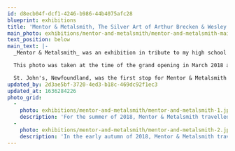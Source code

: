 ```yaml
---
id: d8ecb04f-dcf1-4246-b986-44b4075afc28
blueprint: exhibitions
title: 'Mentor & Metalsmith, The Silver Art of Arthur Brecken & Wesley Harris'
main_photo: exhibitions/mentor-and-metalsmith/mentor-and-metalsmith-main-image.jpg
text_position: below
main_text: |-
  _Mentor & Metalsmith_ was an exhibition in tribute to my high school art teacher, Arthur Brecken, the man who started me in silver work in 1972. The display included 23 of his finest silver pieces and 50 of mine that spanned my career and illlustrated how my style evolved out of his. 

  This photo was taken at the time of the grand opening in March 2018 at the Craft Council of Newfoundland and Labrador main gallery in St. John's. In the foreground can be seen one of several direct pairings of my work with that of my teacher's, namely my full scale Tea Service and Arthur's miniature Doll's Tea Set. A little farther back to the left is a pairing of our sculptural pieces inspired by nature — my Labrador Wave and Arthur's Cattails. In addition to pairings and groupings of our work, the exhibition was also organized around several themes. In this photo, for example, can be seen signage for the themes of Nature & Gardens and Humour. Another theme was The Chinese Influence, and to the right in the photo is a pedestal containing works illustrating the themes of Faith, and Music.  

  St. John's, Newfoundland, was the first stop for Mentor & Metalsmith on a cross-Canada tour of 5 galleries that unfolded over 12 months. Showings in Vancouver, Ontario, Halifax, and Corner Brook followed, and I travelled with the exhibit and met the public at each venue. A fully-illustrated 172 page catalogue was also published. Extra copies remain available for $49 CAD (including shipping). Payment is requested prior to delivery. If interested, please contact me by email: [metalsmith@wesleyharris.ca](mailto:metalsmith@wesleyharris.ca)
updated_by: 2d3ae5bf-3720-4ed3-b18c-469dc92f1ec3
updated_at: 1636284226
photo_grid:
  -
    photo: exhibitions/mentor-and-metalsmith/mentor-and-metalsmith-1.jpg
    description: 'For the summer of 2018, Mentor & Metalsmith travelled to the Craft Council of British Columbia gallery on Granville Island in Vancouver. To the left in this photograph may be seen four of my hollowware pieces that connect to the theme of Gardens & Nature.'
  -
    photo: exhibitions/mentor-and-metalsmith/mentor-and-metalsmith-2.jpg
    description: 'In the early autumn of 2018, Mentor & Metalsmith travelled to the Wellington County Museum & Archives in southern Ontario. It was like bringing the exhibit home to the area in which I grew up and where my teacher had lived and worked for the last 47 years of his life. One of the special visitors to this gallery was Canadian silversmith, Lois Etherington Betteridge (above). In 1975, Lois had taught and encouraged me during a five day metalsmithing workshop.'
---
```

